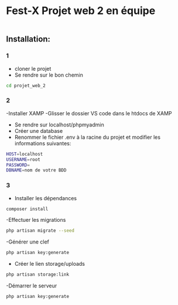 # Fest-X Projet web 2 en équipe

<img src="" alt="">

## Installation:

### 1

- cloner le projet 
- Se rendre sur le bon chemin

```bash
cd projet_web_2
```


### 2
-Installer XAMP
-Glisser le dossier VS code dans le htdocs de XAMP
- Se rendre sur localhost/phpmyadmin
- Créer une database
- Renommer le fichier .env à la racine du projet et modifier les informations suivantes:

```bash
HOST=localhost
USERNAME=root
PASSWORD=
DBNAME=nom de votre BDD
```

### 3

- Installer les dépendances

```bash
composer install
```

-Effectuer les migrations

```bash
php artisan migrate --seed
```

-Générer une clef

```bash
php artisan key:generate
```

- Créer le lien storage/uploads

```bash
php artisan storage:link
```

-Démarrer le serveur

```bash
php artisan key:generate
```



  
